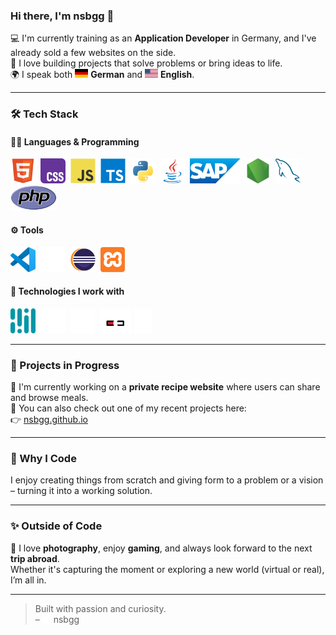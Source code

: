 ### Hi there, I'm nsbgg 👋

💻 I'm currently training as an **Application Developer** in Germany, and I've already sold a few websites on the side.  
🌱 I love building projects that solve problems or bring ideas to life.  
🌍 I speak both <img src="./img/germany.svg" title="Germany" height="14" width="21"> **German** and <img src="./img/usa.svg" title="United States of America" height="14" width="21"> **English**.

---

### 🛠️ Tech Stack

#### 🧑‍💻 Languages & Programming

<p>
  <img src="./img/html5.svg" title="HTML" alt="HTML" height="40" width="auto"/>&nbsp;
  <img src="./img/css4.svg" title="CSS" alt="CSS" height="40" width="auto"/>&nbsp;
  <img src="./img/js.svg" title="JavaScript" alt="JavaScript" height="40" width="auto"/>&nbsp;
  <img src="./img/ts.svg" title="TypeScript" alt="TypeScript" height="40" width="auto"/>&nbsp;
  <img src="./img/python.svg" title="Python" alt="Python" height="40" width="auto"/>&nbsp;
  <img src="./img/java.svg" title="Java" alt="Java" height="40" width="auto"/>&nbsp;
  <img src="./img/sap.png" title="ABAP / SAP" alt="ABAP" height="40" width="auto"/>&nbsp;
  <img src="./img/nodejs.svg" title="NodeJS" alt="NodeJS" height="40" width="auto"/>&nbsp;
  <img src="./img/mysql.svg" title="SQL / MySQL" alt="MySQL" height="40" width="auto"/>
  <img src="./img/php.svg" title="PHP" alt="PHP" height="40" width="auto"/>
</p>

#### ⚙️ Tools

<p>
  <img src="./img/vscode.svg" title="VS Code" alt="VS Code" height="40" width="auto"/>&nbsp;
  <img src="./img/github2.svg" title="GitHub" alt="GitHub" height="40" width="auto"/>&nbsp;
  <img src="./img/eclipse.svg" title="Eclipse" alt="Eclipse" height="40" width="auto"/>&nbsp;
  <img src="./img/xampp.svg" title="XAMPP" alt="XAMPP" height="40" width="auto"/>
</p>

#### 🧠 Technologies I work with

<p>
  <img src="./img/mediapipe.svg" title="MediaPipe" alt="MediaPipe" height="40" width="auto"/>&nbsp;
  <img src="./img/copilot.png" title="GitHub Copilot" alt="GitHub Copilot" height="40" width="auto"/>&nbsp;
  <img src="./img/chatgpt.svg" title="ChatGPT" alt="ChatGPT" height="40" width="auto"/>&nbsp;
  <img src="./img/lpr2.svg" title="LPR (License Plate Recognition)" alt="LPR (License Plate Recognition)" height="40" width="auto"/>
  <img src="./img/ollama.png" title="Ollama" alt="Ollama" height="40" width="auto"/>
</p>

---

### 🚧 Projects in Progress

🍲 I'm currently working on a **private recipe website** where users can share and browse meals.  
🔗 You can also check out one of my recent projects here:  
👉 [nsbgg.github.io](https://nsbgg.github.io)

---

### 🎯 Why I Code

I enjoy creating things from scratch and giving form to a problem or a vision – turning it into a working solution.

---

### ✨ Outside of Code

📸 I love **photography**, enjoy **gaming**, and always look forward to the next **trip abroad**.  
Whether it's capturing the moment or exploring a new world (virtual or real), I’m all in.

---

> Built with passion and curiosity.  
> – <img src="./img/logo.svg" height="14" width="14" alt="Logo"> nsbgg

